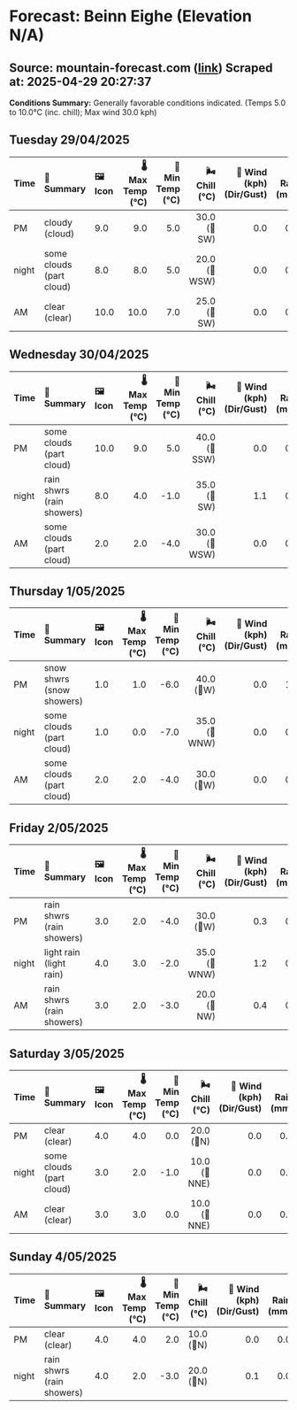 # Forecast: Beinn Eighe (Elevation N/A)
**Source:** mountain-forecast.com ([link](https://www.mountain-forecast.com/peaks/Beinn-Eighe/forecasts/1010))
**Scraped at:** 2025-04-29 20:27:37
---

**Conditions Summary:** Generally favorable conditions indicated. (Temps 5.0 to 10.0°C (inc. chill); Max wind 30.0 kph)

## Tuesday 29/04/2025
| **Time** | **📝 Summary** | **🖼️ Icon** | **🌡️ Max Temp (°C)** | **🥶 Min Temp (°C)** | **🌬️ Chill (°C)** | **💨 Wind (kph) (Dir/Gust)** | **💧 Rain (mm)** | **❄️ Snow (cm)** | **☁️ Cloud Base (m)** | **🧊 Freezing Lvl (m)** |
|:------- |:------- |:----- |--------------: |-------------: |-----------: |---------------------: |---------: |----------: |---------------: |----------------: |
| PM      | cloudy<br><span class="icon-desc">(cloud)</span> | 9.0 | 9.0 | 5.0 | 30.0<br>(🧭SW) | 0.0 | 0.0 | 5900 | 2450 |
| night   | some clouds<br><span class="icon-desc">(part cloud)</span> | 8.0 | 8.0 | 5.0 | 20.0<br>(🧭WSW) | 0.0 | 0.0 | 5850 | 2600 |
| AM      | clear<br><span class="icon-desc">(clear)</span> | 10.0 | 10.0 | 7.0 | 25.0<br>(🧭SW) | 0.0 | 0.0 | 6400 | 2550 |

## Wednesday 30/04/2025
| **Time** | **📝 Summary** | **🖼️ Icon** | **🌡️ Max Temp (°C)** | **🥶 Min Temp (°C)** | **🌬️ Chill (°C)** | **💨 Wind (kph) (Dir/Gust)** | **💧 Rain (mm)** | **❄️ Snow (cm)** | **☁️ Cloud Base (m)** | **🧊 Freezing Lvl (m)** |
|:------- |:------- |:----- |--------------: |-------------: |-----------: |---------------------: |---------: |----------: |---------------: |----------------: |
| PM      | some clouds<br><span class="icon-desc">(part cloud)</span> | 10.0 | 9.0 | 5.0 | 40.0<br>(🧭SSW) | 0.0 | 0.0 | 6050 | 2450 |
| night   | rain shwrs<br><span class="icon-desc">(rain showers)</span> | 8.0 | 4.0 | -1.0 | 35.0<br>(🧭SW) | 1.1 | 0.0 | 650 | 2200 |
| AM      | some clouds<br><span class="icon-desc">(part cloud)</span> | 2.0 | 2.0 | -4.0 | 30.0<br>(🧭WSW) | 0.0 | 0.0 | 400 | 1200 |

## Thursday 1/05/2025
| **Time** | **📝 Summary** | **🖼️ Icon** | **🌡️ Max Temp (°C)** | **🥶 Min Temp (°C)** | **🌬️ Chill (°C)** | **💨 Wind (kph) (Dir/Gust)** | **💧 Rain (mm)** | **❄️ Snow (cm)** | **☁️ Cloud Base (m)** | **🧊 Freezing Lvl (m)** |
|:------- |:------- |:----- |--------------: |-------------: |-----------: |---------------------: |---------: |----------: |---------------: |----------------: |
| PM      | snow shwrs<br><span class="icon-desc">(snow showers)</span> | 1.0 | 1.0 | -6.0 | 40.0<br>(🧭W) | 0.0 | 1.0 | 250 | 1200 |
| night   | some clouds<br><span class="icon-desc">(part cloud)</span> | 1.0 | 0.0 | -7.0 | 35.0<br>(🧭WNW) | 0.0 | 0.0 | 450 | 1100 |
| AM      | some clouds<br><span class="icon-desc">(part cloud)</span> | 2.0 | 2.0 | -4.0 | 30.0<br>(🧭W) | 0.0 | 0.0 | 350 | 1200 |

## Friday 2/05/2025
| **Time** | **📝 Summary** | **🖼️ Icon** | **🌡️ Max Temp (°C)** | **🥶 Min Temp (°C)** | **🌬️ Chill (°C)** | **💨 Wind (kph) (Dir/Gust)** | **💧 Rain (mm)** | **❄️ Snow (cm)** | **☁️ Cloud Base (m)** | **🧊 Freezing Lvl (m)** |
|:------- |:------- |:----- |--------------: |-------------: |-----------: |---------------------: |---------: |----------: |---------------: |----------------: |
| PM      | rain shwrs<br><span class="icon-desc">(rain showers)</span> | 3.0 | 2.0 | -4.0 | 30.0<br>(🧭W) | 0.3 | 0.0 | 700 | 1300 |
| night   | light rain<br><span class="icon-desc">(light rain)</span> | 4.0 | 3.0 | -2.0 | 35.0<br>(🧭WNW) | 1.2 | 0.0 | 450 | 1950 |
| AM      | rain shwrs<br><span class="icon-desc">(rain showers)</span> | 3.0 | 2.0 | -3.0 | 20.0<br>(🧭NW) | 0.4 | 0.0 | 300 | 1350 |

## Saturday 3/05/2025
| **Time** | **📝 Summary** | **🖼️ Icon** | **🌡️ Max Temp (°C)** | **🥶 Min Temp (°C)** | **🌬️ Chill (°C)** | **💨 Wind (kph) (Dir/Gust)** | **💧 Rain (mm)** | **❄️ Snow (cm)** | **☁️ Cloud Base (m)** | **🧊 Freezing Lvl (m)** |
|:------- |:------- |:----- |--------------: |-------------: |-----------: |---------------------: |---------: |----------: |---------------: |----------------: |
| PM      | clear<br><span class="icon-desc">(clear)</span> | 4.0 | 4.0 | 0.0 | 20.0<br>(🧭N) | 0.0 | 0.0 | 850 | 1450 |
| night   | some clouds<br><span class="icon-desc">(part cloud)</span> | 3.0 | 2.0 | -1.0 | 10.0<br>(🧭NNE) | 0.0 | 0.0 | - | 1800 |
| AM      | clear<br><span class="icon-desc">(clear)</span> | 3.0 | 3.0 | 0.0 | 10.0<br>(🧭NNE) | 0.0 | 0.0 | 650 | 1600 |

## Sunday 4/05/2025
| **Time** | **📝 Summary** | **🖼️ Icon** | **🌡️ Max Temp (°C)** | **🥶 Min Temp (°C)** | **🌬️ Chill (°C)** | **💨 Wind (kph) (Dir/Gust)** | **💧 Rain (mm)** | **❄️ Snow (cm)** | **☁️ Cloud Base (m)** | **🧊 Freezing Lvl (m)** |
|:------- |:------- |:----- |--------------: |-------------: |-----------: |---------------------: |---------: |----------: |---------------: |----------------: |
| PM      | clear<br><span class="icon-desc">(clear)</span> | 4.0 | 4.0 | 2.0 | 10.0<br>(🧭N) | 0.0 | 0.0 | 850 | 1650 |
| night   | rain shwrs<br><span class="icon-desc">(rain showers)</span> | 4.0 | 2.0 | -3.0 | 20.0<br>(🧭N) | 0.1 | 0.0 | 1000 | 1700 |